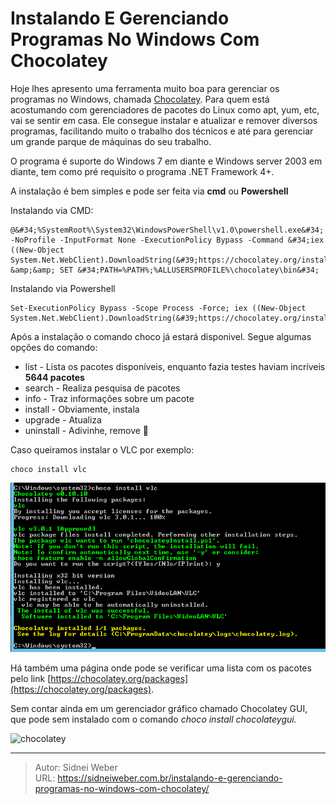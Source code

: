 # Instalando E Gerenciando Programas No Windows Com Chocolatey


Hoje lhes apresento uma ferramenta muito boa para gerenciar os programas no Windows, chamada [Chocolatey](https://chocolatey.org/). Para quem está acostumando com gerenciadores de pacotes do Linux como apt, yum, etc, vai se sentir em casa. Ele consegue instalar e atualizar e remover diversos programas, facilitando muito o trabalho dos técnicos e até para gerenciar um grande parque de máquinas do seu trabalho.

O programa é suporte do Windows 7 em diante e Windows server 2003 em diante, tem como pré requisito o programa .NET Framework 4&#43;.

A instalação é bem simples e pode ser feita via **cmd** ou **Powershell**

Instalando via CMD:

```
@&#34;%SystemRoot%\System32\WindowsPowerShell\v1.0\powershell.exe&#34; -NoProfile -InputFormat None -ExecutionPolicy Bypass -Command &#34;iex ((New-Object System.Net.WebClient).DownloadString(&#39;https://chocolatey.org/install.ps1&#39;))&#34; &amp;&amp; SET &#34;PATH=%PATH%;%ALLUSERSPROFILE%\chocolatey\bin&#34;
```

Instalando via Powershell

```
Set-ExecutionPolicy Bypass -Scope Process -Force; iex ((New-Object System.Net.WebClient).DownloadString(&#39;https://chocolatey.org/install.ps1&#39;))
```
Após a instalação o comando choco já estará disponivel. Segue algumas opções do comando:

  * list - Lista os pacotes disponíveis, enquanto fazia testes haviam incríveis **5644 pacotes**
  * search - Realiza pesquisa de pacotes
  * info - Traz informações sobre um pacote
  * install - Obviamente, instala
  * upgrade - Atualiza
  * uninstall - Adivinhe, remove 🙂

Caso queiramos instalar o VLC por exemplo:

```shell
choco install vlc
```

![chocolatey](/img/uploads/2018/04/Captura-de-tela-de-2018-04-17-20-32-04.png)


Há também uma página onde pode se verificar uma lista com os pacotes pelo link [https://chocolatey.org/packages](https://chocolatey.org/packages).

Sem contar ainda em um gerenciador gráfico chamado Chocolatey GUI, que pode sem instalado com o comando _choco install chocolateygui._

![chocolatey](https://chocolatey.org/content/images/ChocolateyGUI_main_screen.png)

---

> Autor: Sidnei Weber  
> URL: https://sidneiweber.com.br/instalando-e-gerenciando-programas-no-windows-com-chocolatey/  

